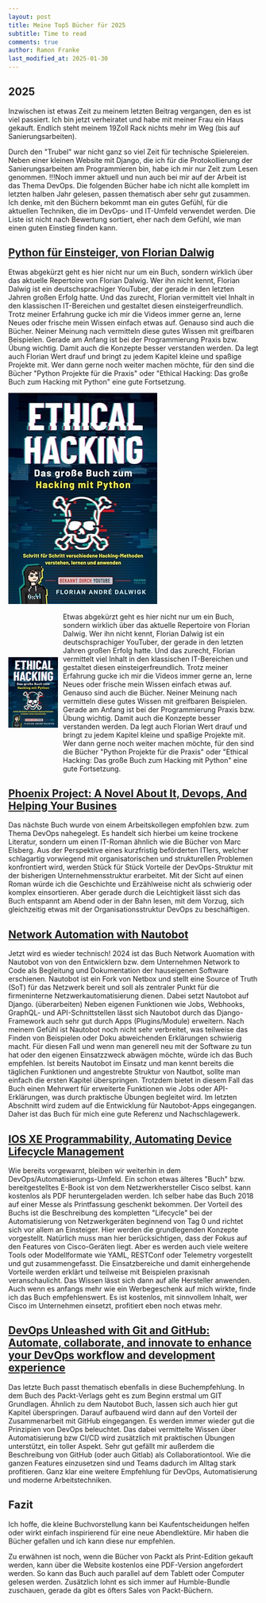 ```yaml
---
layout: post
title: Meine Top5 Bücher für 2025
subtitle: Time to read
comments: true
author: Ramon Franke
last_modified_at: 2025-01-30
---
```


## 2025

Inzwischen ist etwas Zeit zu meinem letzten Beitrag vergangen, den es ist viel passiert. Ich bin jetzt verheiratet und habe mit meiner Frau ein Haus gekauft. 
Endlich steht meinem 19Zoll Rack nichts mehr im Weg (bis auf Sanierungsarbeiten). 

Durch den "Trubel" war nicht ganz so viel Zeit für technische Spielereien. Neben einer kleinen Website mit Django, die ich für die Protokollierung der Sanierungsarbeiten am Programmieren bin, habe ich mir nur Zeit zum Lesen genommen. !!!Noch immer aktuell und nun auch bei mir auf der Arbeit ist das Thema DevOps. Die folgenden Bücher habe ich nicht alle komplett im letzten halben Jahr gelesen, passen thematisch aber sehr gut zusammen. Ich denke, mit den Büchern bekommt man ein gutes Gefühl, für die aktuellen Techniken, die im DevOps- und IT-Umfeld verwendet werden. Die Liste ist nicht nach Bewertung sortiert, eher nach dem Gefühl, wie man einen guten Einstieg finden kann.

## [Python für Einsteiger, von Florian Dalwig](https://www.amazon.de/Ethical-Hacking-verschiedene-Methoden-verstehen/dp/3969673305/ref=sr_1_2?crid=3Q03RNRE8XC9X&dib=eyJ2IjoiMSJ9.E8NvHasIhUZn5BEnUinoABSytF6cdDpkVRlvJv-kUq3on4iat84WYzbba6s9MMs5Ar278HWaJb7V27yLen6X49VsGUHZVsIDjMh4GdR_9CplZwSLgMDoy91qIWVdj_-J4J-u0wbjfnookW7SXOHCDuh9sKeOJfkA9aW8B0iraPs0BxUMsjYXf9AKyfQTjzpcAqyX_HvpAMqtYD5_4RrEUf9o9ejSmXvH3Q4YPI_GsNM.iwn4OD4sC_XUUqbHOdMmpsnpiergwrFoBcKS_8I3N98&dib_tag=se&keywords=florian+dalwigk&qid=1739476033&sprefix=Florian+Dalwig%2Caps%2C75&sr=8-2)
Etwas abgekürzt geht es hier nicht nur um ein Buch, sondern wirklich über das aktuelle Repertoire von Florian Dalwig.
Wer ihn nicht kennt, Florian Dalwig ist ein deutschsprachiger YouTuber, der gerade in den letzten Jahren großen Erfolg hatte. Und das zurecht, Florian vermittelt viel Inhalt in den klassischen IT-Bereichen und gestaltet diesen einsteigerfreundlich. Trotz meiner Erfahrung gucke ich mir die Videos immer gerne an, lerne Neues oder frische mein Wissen einfach etwas auf. Genauso sind auch die Bücher.
Neiner Meinung nach vermitteln diese gutes Wissen mit greifbaren Beispielen. 
Gerade am Anfang ist bei der Programmierung Praxis bzw. Übung wichtig. Damit auch die Konzepte besser verstanden werden. Da legt auch Florian Wert drauf und bringt zu jedem Kapitel kleine und spaßige Projekte mit. Wer dann gerne noch weiter machen möchte, für den sind die Bücher 
"Python Projekte für die Praxis" oder "Ethical Hacking: Das große Buch zum Hacking mit Python" eine gute Fortsetzung.

![Python für Einstieger](/assets/img/top5_books/pythonfuerEinsteiger.jpg)

<div style="display: flex; align-items: center;">
  <img src="/assets/img/top5_books/pythonfuerEinsteiger.jpg" alt="Bild" style="width: 100px; margin-right: 10px;">
Etwas abgekürzt geht es hier nicht nur um ein Buch, sondern wirklich über das aktuelle Repertoire von Florian Dalwig.
Wer ihn nicht kennt, Florian Dalwig ist ein deutschsprachiger YouTuber, der gerade in den letzten Jahren großen Erfolg hatte. Und das zurecht, Florian vermittelt viel Inhalt in den klassischen IT-Bereichen und gestaltet diesen einsteigerfreundlich. Trotz meiner Erfahrung gucke ich mir die Videos immer gerne an, lerne Neues oder frische mein Wissen einfach etwas auf. Genauso sind auch die Bücher.
Neiner Meinung nach vermitteln diese gutes Wissen mit greifbaren Beispielen. 
Gerade am Anfang ist bei der Programmierung Praxis bzw. Übung wichtig. Damit auch die Konzepte besser verstanden werden. Da legt auch Florian Wert drauf und bringt zu jedem Kapitel kleine und spaßige Projekte mit. Wer dann gerne noch weiter machen möchte, für den sind die Bücher 
"Python Projekte für die Praxis" oder "Ethical Hacking: Das große Buch zum Hacking mit Python" eine gute Fortsetzung.
</div>

## [Phoenix Project: A Novel About It, Devops, And Helping Your Busines](https://www.amazon.de/Phoenix-Project-DevOps-Helping-Business/dp/1942788290/ref=sr_1_1?__mk_de_DE=%C3%85M%C3%85%C5%BD%C3%95%C3%91&crid=1O4TABQOTV1Q2&dib=eyJ2IjoiMSJ9.8WChqdAHdVUl2FcxLrNvsMXi4ddWIyZ9WuK-Sj1biST4xcwuU7wayVk_rfNz5BTTBHU54HKacMKtrHtiT57rUpKNjTrnuSiU6w37CePcwBbHqdnRZh4mDyt_i30rWbaxwA9Mtf5VfS5Fi0VB1-1tYnyxnypftm8mrHsVSyTcbu2n5Vb56IUpSi-RxIesaNaG5IC62V6XCZRb7E8DbQ5mFSK3j_BZQIHIpmkmf9D2Yk4.4AZjWitxOovADxEGxDoP3Q1xkrWIVTHtGEhUq2xtXsY&dib_tag=se&keywords=phoenix+project&qid=1739476128&sprefix=phoenixprojekt%2Caps%2C86&sr=8-1)
Das nächste Buch wurde von einem Arbeitskollegen empfohlen bzw. zum Thema DevOps nahegelegt. 
Es handelt sich hierbei um keine trockene Literatur, sondern um einen IT-Roman ähnlich wie die Bücher von Marc Elsberg. 
Aus der Perspektive eines kurzfristig beförderten ITlers, welcher schlagartig vorwiegend mit organisatorischen und strukturellen Problemen konfrontiert wird, werden Stück für Stück Vorteile der DevOps-Struktur mit der bisherigen Unternehmensstruktur erarbeitet. Mit der Sicht auf einen Roman würde ich die Geschichte und Erzählweise nicht als schwierig oder komplex einsortieren. Aber gerade durch die Leichtigkeit lässt sich das Buch entspannt am Abend oder in der Bahn lesen, mit dem Vorzug, sich gleichzeitig etwas mit der Organisationsstruktur DevOps zu beschäftigen.


## [Network Automation with Nautobot](https://www.amazon.de/Network-Automation-Nautobot-data-driven-networking/dp/1837637865/ref=sr_1_1?__mk_de_DE=%C3%85M%C3%85%C5%BD%C3%95%C3%91&crid=14LLNKKTHJGB2&dib=eyJ2IjoiMSJ9.nz7MjOMO_6RRpw4JajU3VZ7QJjKXeU1v6jYxBLBg3bVQGmvoA8vtOXQvZsWUPyDcTKNM6dQrmBe-2TkG1OdwDTuiXuzj4sIB5o6Jrpy_0_QKYcJ8124oculnObWO3eCLI8XfDaWVmu4RikTc01Uc2Zq3aXuJj1weNGjeWEbeOGI-2ZiRrcoAJt9v3-UDDGhPCFl2Qxp98zwGI2IYUvbtZquKPev1D9yjyimLAJgxi3A.9pBdARwhDosYMreTt84V24YIxqMWOBdI33IdiCnEfOM&dib_tag=se&keywords=Network+Automation+with+Nautobot&qid=1739478051&sprefix=network+automation+with+nautobot%2Caps%2C130&sr=8-1)
Jetzt wird es wieder technisch! 
2024 ist das Buch Network Auomation with Nautobot von von den Entwicklern bzw. dem Unternehmen Network to Code als Begleitung und Dokumentation der hauseigenen Software erschienen. 
Nautobot ist ein Fork von Netbox und stellt eine Source of Truth (SoT) für das Netzwerk bereit und soll als zentraler Punkt für die firmeninterne Netzwerkautomatisierung dienen. Dabei setzt Nautobot auf Django. (überarbeiten) Neben eigenen Funktionen wie Jobs, Webhooks, GraphQL- und API-Schnittstellen lässt sich Nautobot durch das Django-Framework auch sehr gut durch Apps (Plugins/Module) erweitern. Nach meinem Gefühl ist Nautobot noch nicht sehr verbreitet, was teilweise das Finden von Beispielen oder Doku abweichenden Erklärungen schwierig macht. Für diesen Fall und wenn man generell neu mit der Software zu tun hat oder den eigenen Einsatzzweck abwägen möchte, würde ich das Buch empfehlen. Ist bereits Nautobot im Einsatz und man kennt bereits die täglichen Funktionen und angestrebte Struktur von Nautbot, sollte man einfach die ersten Kapitel überspringen. Trotzdem bietet in diesem Fall das Buch einen Mehrwert für erweiterte Funktionen wie Jobs oder API-Erklärungen, was durch praktische Übungen begleitet wird. Im letzten Abschnitt wird zudem auf die Entwicklung für Nautobot-Apps eingegangen. 
Daher ist das Buch für mich eine gute Referenz und Nachschlagewerk.


## [IOS XE Programmability, Automating Device Lifecycle Management](https://www.cisco.com/c/dam/en/us/products/collateral/enterprise-networks/nb-06-ios-xe-prog-ebook-cte-en.pdf)

Wie bereits vorgewarnt, bleiben wir weiterhin in dem DevOps/Automatisierungs-Umfeld. Ein schon etwas älteres "Buch" bzw. bereitgestelltes E-Book ist von dem Netzwerkhersteller Cisco selbst.  kann kostenlos als PDF heruntergeladen werden. Ich selber habe das Buch 2018 auf einer Messe als Printfassung geschenkt bekommen. Der Vorteil des Buchs ist die Beschreibung des kompletten "Lifecycle" bei der Automatisierung von Netzwerkgeräten beginnend von Tag 0 und richtet sich vor allem an Einsteiger. Hier werden die grundlegenden Konzepte vorgestellt. Natürlich muss man hier berücksichtigen, dass der Fokus auf den Features von Cisco-Geräten liegt. Aber es werden auch viele weitere Tools oder Modellformate wie YAML, RESTConf oder Telemetry vorgestellt und gut zusammengefasst. Die Einsatzbereiche und damit einhergehende Vorteile werden erklärt und teilweise mit Beispielen praxisnah veranschaulicht. Das Wissen lässt sich dann auf alle Hersteller anwenden. Auch wenn es anfangs mehr wie ein Werbegeschenk auf mich wirkte, finde ich das Buch empfehlenswert. Es ist kostenlos, mit sinnvollem Inhalt, wer Cisco im Unternehmen einsetzt, profitiert eben noch etwas mehr.


## [DevOps Unleashed with Git and GitHub: Automate, collaborate, and innovate to enhance your DevOps workflow and development experience](https://www.amazon.de/DevOps-Unleashed-Git-GitHub-collaborate-ebook/dp/B0CW189SNZ/ref=sr_1_1?__mk_de_DE=%C3%85M%C3%85%C5%BD%C3%95%C3%91&crid=1JVPWLW2O7BQR&dib=eyJ2IjoiMSJ9.Pyx_LRn8u_kyirTqmCb63hTo9ZFGfQAZTcAAxSafVsC_M-1ptNl3nVIYZ6_uFx2ijHZ-6HXwchUqP5Sy3bRircAnkn3Xk1ZmZpg8fTnDviBplEBjPzLTkXiZZNen7vi52aX0tMoagzWnvh5voMQXynpErgdvLYSgGM1e-w4Ms6Im0iz4Nc-tgOUmppaUmUmHqW1bUAvjU2aNVnYuuzasbc-3WqXIFPkQtUcqlsukCNA.QvBEMyqRPz5sRnmkGRczznTs9TxNowrHi7PdQvV6h2w&dib_tag=se&keywords=Git+unleashed+with+github&qid=1739477974&sprefix=git+unleashed+with+github%2Caps%2C94&sr=8-1)

Das letzte Buch passt thematisch ebenfalls in diese Buchempfehlung. In dem Buch des Packt-Verlags geht es zum Beginn erstmal um GIT Grundlagen. Ähnlich zu dem Nautobot Buch, lassen sich auch hier gut Kapitel überspringen. Darauf aufbauend wird dann auf den Vorteil der Zusammenarbeit mit GitHub eingegangen. Es werden immer wieder gut die Prinzipien von DevOps beleuchtet. Das dabei vermittelte Wissen über Automatisierung bzw CI/CD wird zusätzlich mit praktischen Übungen unterstützt, ein toller Aspekt. Sehr gut gefällt mir außerdem die Beschreibung von GitHub (oder auch Gitlab) als Collaborationtool. Wie die ganzen Features einzusetzen sind und Teams dadurch im Alltag stark profitieren. Ganz klar eine weitere Empfehlung für DevOps, Automatisierung und moderne Arbeitstechniken.


## Fazit
Ich hoffe, die kleine Buchvorstellung kann bei Kaufentscheidungen helfen oder wirkt einfach inspirierend für eine neue Abendlektüre. Mir haben die Bücher gefallen und ich kann diese nur empfehlen.

Zu erwähnen ist noch, wenn die Bücher von Packt als Print-Edition gekauft werden, kann über die Website kostenlos eine PDF-Version angefordert werden. So kann das Buch auch parallel auf dem Tablett oder Computer gelesen werden. Zusätzlich lohnt es sich immer auf Humble-Bundle zuschauen, gerade da gibt es öfters Sales von Packt-Büchern.